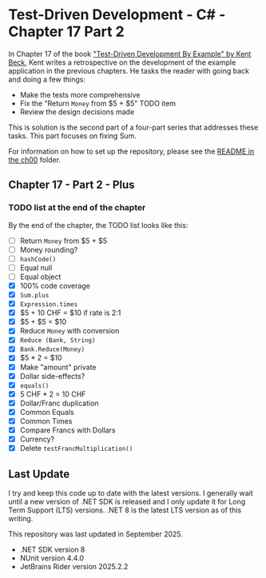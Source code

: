 # Test-Driven Development - C# - Chapter 17 Part 2

In Chapter 17 of the book ["Test-Driven Development By Example" by Kent Beck](https://a.co/d/1sr05eT), Kent writes a retrospective on the
development of the example application in the previous chapters. He tasks the reader with going back and doing a few 
things:
- Make the tests more comprehensive
- Fix the "Return `Money` from \$5 + \$5" TODO item
- Review the design decisions made

This is solution is the second part of a four-part series that addresses these tasks. This part focuses on fixing Sum.

For information on how to set up the repository, please see the [README in the ch00](../ch00/README.md) folder.

## Chapter 17 - Part 2 - Plus


### TODO list at the end of the chapter
By the end of the chapter, the TODO list looks like this:
- [ ] Return `Money` from \$5 + \$5
- [ ] Money rounding?
- [ ] `hashCode()`
- [ ] Equal null
- [ ] Equal object
- [x] 100% code coverage
- [x] `Sum.plus`
- [x] `Expression.times`
- [x] \$5 + 10 CHF = $10 if rate is 2:1
- [x] \$5 + \$5 = $10
- [x] Reduce `Money` with conversion
- [x] `Reduce (Bank, String)`
- [x] `Bank.Reduce(Money)`
- [x] \$5 * 2 = $10
- [x] Make "amount" private
- [x] Dollar side-effects?
- [x] `equals()`
- [x] 5 CHF * 2 = 10 CHF
- [x] Dollar/Franc duplication
- [x] Common Equals
- [x] Common Times
- [x] Compare Francs with Dollars
- [X] Currency?
- [x] Delete `testFrancMultiplication()`

## Last Update
I try and keep this code up to date with the latest versions. I generally wait until a new version of .NET SDK is 
released and I only update it for Long Term Support (LTS) versions. .NET 8 is the latest LTS version as of this writing.

This repository was last updated in September 2025.
- .NET SDK version 8
- NUnit version 4.4.0
- JetBrains Rider version 2025.2.2